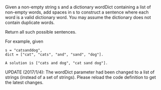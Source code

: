 Given a non-empty string s and a dictionary wordDict containing a list of non-empty words, add spaces in s to construct a sentence where each word is a valid dictionary word. You may assume the dictionary does not contain duplicate words.

Return all such possible sentences.

For example, given
```
s = "catsanddog",
dict = ["cat", "cats", "and", "sand", "dog"].

A solution is ["cats and dog", "cat sand dog"].
```
UPDATE (2017/1/4):
The wordDict parameter had been changed to a list of strings (instead of a set of strings). Please reload the code definition to get the latest changes.